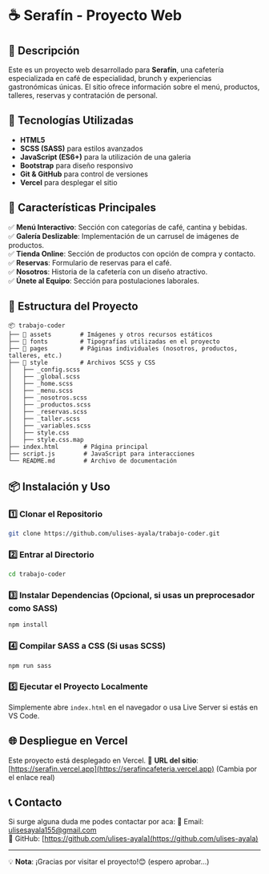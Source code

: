 # ☕ Serafín - Proyecto Web

## 📌 Descripción
Este es un proyecto web desarrollado para **Serafín**, una cafetería especializada en café de especialidad, brunch y experiencias gastronómicas únicas. El sitio ofrece información sobre el menú, productos, talleres, reservas y contratación de personal.

## 🚀 Tecnologías Utilizadas
- **HTML5**
- **SCSS (SASS)** para estilos avanzados
- **JavaScript (ES6+)** para la utilización de una galeria
- **Bootstrap** para diseño responsivo
- **Git & GitHub** para control de versiones
- **Vercel** para desplegar el sitio

## 🌟 Características Principales
✅ **Menú Interactivo**: Sección con categorías de café, cantina y bebidas.  
✅ **Galería Deslizable**: Implementación de un carrusel de imágenes de productos.  
✅ **Tienda Online**: Sección de productos con opción de compra y contacto.  
✅ **Reservas**: Formulario de reservas para el café.  
✅ **Nosotros**: Historia de la cafetería con un diseño atractivo.  
✅ **Únete al Equipo**: Sección para postulaciones laborales.  

## 📂 Estructura del Proyecto
```
📦 trabajo-coder
├── 📂 assets        # Imágenes y otros recursos estáticos
├── 📂 fonts         # Tipografías utilizadas en el proyecto
├── 📂 pages         # Páginas individuales (nosotros, productos, talleres, etc.)
├── 📂 style         # Archivos SCSS y CSS
│   ├── _config.scss
│   ├── _global.scss
│   ├── _home.scss
│   ├── _menu.scss
│   ├── _nosotros.scss
│   ├── _productos.scss
│   ├── _reservas.scss
│   ├── _taller.scss
│   ├── _variables.scss
│   ├── style.css
│   ├── style.css.map
├── index.html       # Página principal
├── script.js        # JavaScript para interacciones
└── README.md        # Archivo de documentación
```

## 📦 Instalación y Uso
### 1️⃣ Clonar el Repositorio
```sh
git clone https://github.com/ulises-ayala/trabajo-coder.git
```
### 2️⃣ Entrar al Directorio
```sh
cd trabajo-coder
```
### 3️⃣ Instalar Dependencias (Opcional, si usas un preprocesador como SASS)
```sh
npm install
```
### 4️⃣ Compilar SASS a CSS (Si usas SCSS)
```sh
npm run sass
```
### 5️⃣ Ejecutar el Proyecto Localmente
Simplemente abre `index.html` en el navegador o usa Live Server si estás en VS Code.

## 🌐 Despliegue en Vercel
Este proyecto está desplegado en Vercel.
📌 **URL del sitio**: [https://serafin.vercel.app](https://serafincafeteria.vercel.app) (Cambia por el enlace real)

## 📞 Contacto
Si surge alguna duda me podes contactar por aca:
📧 Email: ulisesayala155@gmail.com  
🔗 GitHub: [https://github.com/ulises-ayala](https://github.com/ulises-ayala)

---
💡 **Nota**: ¡Gracias por visitar el proyecto!😊
 (espero aprobar...) 

